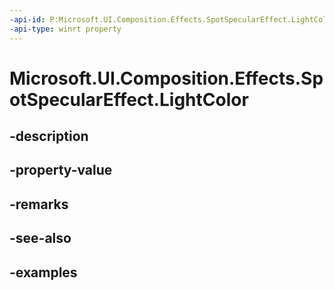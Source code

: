 ```yaml
---
-api-id: P:Microsoft.UI.Composition.Effects.SpotSpecularEffect.LightColor
-api-type: winrt property
---
```


# Microsoft.UI.Composition.Effects.SpotSpecularEffect.LightColor

<!--
public Windows.UI.Color LightColor { get; set; }
-->


## -description

## -property-value

## -remarks

## -see-also

## -examples


